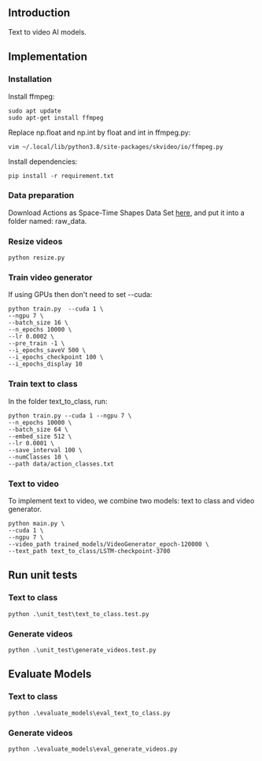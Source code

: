 ## Introduction
Text to video AI models.
## Implementation
### Installation
Install ffmpeg: 
```
sudo apt update
sudo apt-get install ffmpeg
```
Replace np.float and np.int by float and int in ffmpeg.py:
```
vim ~/.local/lib/python3.8/site-packages/skvideo/io/ffmpeg.py
```

Install dependencies: 
```
pip install -r requirement.txt
```
### Data preparation
Download Actions as Space-Time Shapes Data Set [here](https://www.wisdom.weizmann.ac.il/%7Evision/SpaceTimeActions.html), and put it into a folder named: raw_data.
### Resize videos

```
python resize.py
```
### Train video generator
If using GPUs then don't need to set --cuda:
```
python train.py  --cuda 1 \
--ngpu 7 \
--batch_size 16 \
--n_epochs 10000 \
--lr 0.0002 \
--pre_train -1 \
--i_epochs_saveV 500 \
--i_epochs_checkpoint 100 \
--i_epochs_display 10
```
### Train text to class
In the folder text_to_class, run:
```
python train.py --cuda 1 --ngpu 7 \
--n_epochs 10000 \
--batch_size 64 \
--embed_size 512 \
--lr 0.0001 \
--save_interval 100 \
--numClasses 10 \
--path data/action_classes.txt
```
### Text to video
To implement text to video, we combine two models: text to class and video generator.
```
python main.py \
--cuda 1 \
--ngpu 7 \
--video_path trained_models/VideoGenerator_epoch-120000 \
--text_path text_to_class/LSTM-checkpoint-3700
```
## Run unit tests
### Text to class

```
python .\unit_test\text_to_class.test.py
```
### Generate videos
```
python .\unit_test\generate_videos.test.py
```

## Evaluate Models
### Text to class
```
python .\evaluate_models\eval_text_to_class.py
```
### Generate videos
```
python .\evaluate_models\eval_generate_videos.py
```